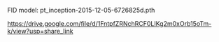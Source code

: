 
FID model: pt_inception-2015-12-05-6726825d.pth

https://drive.google.com/file/d/1FntpfZRNchRCF0LIKg2m0xOrb15oTm-k/view?usp=share_link

